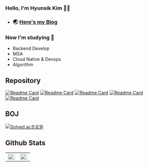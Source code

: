 ### Hello, I'm Hyunsik Kim 🧑‍💻
- ### 🌏 [Here's my Blog](https://Devconf.github.io/) 

### Now I'm studying 📖
- Backend Develop
- MSA
- Cloud Native & Devops
- Algorithm

## Repository
[![Readme Card](https://github-readme-stats.vercel.app/api/pin/?username=classvar&repo=classvar-user-backend)](https://github.com/anuraghazra/github-readme-stats)
[![Readme Card](https://github-readme-stats.vercel.app/api/pin/?username=Devconf&repo=Algorithm)](https://github.com/anuraghazra/github-readme-stats)
[![Readme Card](https://github-readme-stats.vercel.app/api/pin/?username=Devconf&repo=Spring-Boot-study)](https://github.com/anuraghazra/github-readme-stats)
[![Readme Card](https://github-readme-stats.vercel.app/api/pin/?username=Devconf&repo=meal-operations-command-MOC)](https://github.com/anuraghazra/github-readme-stats)
[![Readme Card](https://github-readme-stats.vercel.app/api/pin/?username=Devconf&repo=university_wiki_crawling)](https://github.com/anuraghazra/github-readme-stats)


## BOJ
[![Solved.ac프로필](http://mazassumnida.wtf/api/v2/generate_badge?boj=wmf2fkrh)](https://solved.ac/wmf2fkrh)

## Github Stats  
<table><tr><td valign="top" width="50%">

<img src="https://github-readme-stats.vercel.app/api?username=Devconf&show_icons=true&theme=vue&count_private=true&hide_border=true" align="left" style="width: 100%" />

</td><td valign="top" width="50%">

<img src="https://github-readme-stats.vercel.app/api/top-langs/?username=Devconf&layout=compact&hide=html,scss,css&hide_border=true" align="left" style="width: 100%" />

</td></tr></table> 


<!--
**Devconf/Devconf** is a ✨ _special_ ✨ repository because its `README.md` (this file) appears on your GitHub profile.

Here are some ideas to get you started:

- 🔭 I’m currently working on ...
- 🌱 I’m currently learning ...
- 👯 I’m looking to collaborate on ...
- 🤔 I’m looking for help with ...
- 💬 Ask me about ...
- 📫 How to reach me: ...
- 😄 Pronouns: ...
- ⚡ Fun fact: ...
-->
